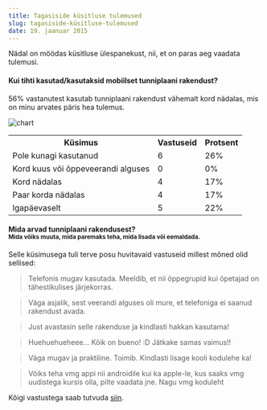 ```yaml
---
title: Tagasiside küsitluse tulemused
slug: tagasiside-küsitluse-tulemused
date: 19. jaanuar 2015
---
```


Nädal on möödas küsitluse ülespanekust, nii, et on paras aeg vaadata tulemusi.

#### Kui tihti kasutad/kasutaksid mobiilset tunniplaani rakendust?

56% vastanutest kasutab tunniplaani rakendust vähemalt kord nädalas, mis on
minu arvates päris hea tulemus.

![chart](http://i.imgur.com/BVPwr7S.png)

<table style="width:100%">
<tr>
  <th>Küsimus</th><th>Vastuseid</th><th>Protsent</th>
</tr>
<tr>
  <td>Pole kunagi kasutanud</td><td>6</td><td>26%</td>
</tr>
<tr>
  <td>Kord kuus või õppeveerandi alguses</td><td>0</td><td>0%</td>
</tr>
<tr>
  <td>Kord nädalas</td><td>4</td><td>17%</td>
</tr>
<tr>
  <td>Paar korda nädalas</td><td>4</td><td>17%</td>
</tr>
<tr>
  <td>Igapäevaselt</td><td>5</td><td>22%</td>
</tr>
</table>

<h4>Mida arvad tunniplaani rakendusest? <br>
<small>Mida võiks muuta, mida paremaks teha, mida lisada või eemaldada.</small></h4>

Selle küsimusega tuli terve posu huvitavaid vastuseid millest mõned olid sellised:

> Telefonis mugav kasutada. Meeldib, et nii õppegrupid kui õpetajad on tähestikulises järjekorras.

> Väga asjalik, sest veerandi alguses oli mure, et telefoniga ei saanud rakendust avada.

> Just avastasin selle rakenduse ja kindlasti hakkan kasutama!

> Huehuehueheee... Kõik on bueno! :D Jätkake samas vaimus!!

> Väga mugav ja praktiline. Toimib. Kindlasti lisage kooli kodulehe ka!

> Võiks teha vmg appi nii androidile kui ka apple-le, kus saaks vmg uudistega kursis olla, pilte vaadata jne. Nagu vmg koduleht


Kõigi vastustega saab tutvuda [siin](https://docs.google.com/forms/d/1dUzYZ11pWdNM4GiKo_4m3NPWWcwNYvedWq6QJteAQQc/viewanalytics).
